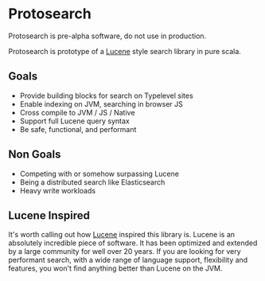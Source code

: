 # Protosearch

Protosearch is pre-alpha software, do not use in production.

Protosearch is prototype of a [Lucene][lucene] style search library in pure scala.


## Goals

- Provide building blocks for search on Typelevel sites
- Enable indexing on JVM, searching in browser JS
- Cross compile to JVM / JS / Native
- Support full Lucene query syntax
- Be safe, functional, and performant

## Non Goals

- Competing with or somehow surpassing Lucene
- Being a distributed search like Elasticsearch
- Heavy write workloads


## Lucene Inspired

It's worth calling out how [Lucene][lucene] inspired this library is.
Lucene is an absolutely incredible piece of software.
It has been optimized and extended by a large community for well over 20 years.
If you are looking for very performant search, with a wide range of language support, flexibility and features, you won't find anything better than Lucene on the JVM.

[lucene]: https://lucene.apache.org/
